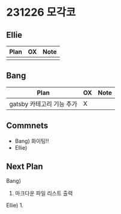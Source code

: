 # 231226 모각코

## Ellie

| Plan 	| OX 	| Note 	|
|------	|----	|------	|
|  |  |  |


## Bang

| Plan 	| OX 	| Note 	|
|------	|----	|------	|
| gatsby 카테고리 기능 추가 | X   |      |

## Commnets
- Bang) 화이팅!!
- Ellie)

 
## Next Plan
  Bang) 
 1. 마크다운 파일 리스트 출력

 
  Ellie)
 1. 